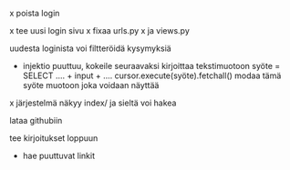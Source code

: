 x poista login

x tee uusi login sivu
x fixaa urls.py 
x ja views.py

uudesta loginista voi filtteröidä kysymyksiä
- injektio puuttuu, kokeile seuraavaksi kirjoittaa tekstimuotoon
syöte = SELECT .... + input + ....
cursor.execute(syöte).fetchall()
modaa tämä syöte muotoon joka voidaan näyttää

x järjestelmä näkyy index/ ja sieltä voi hakea

lataa githubiin

tee kirjoitukset loppuun
- hae puuttuvat linkit